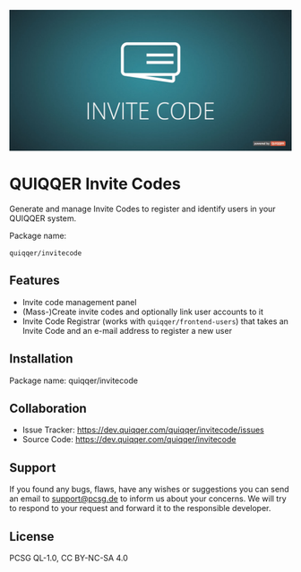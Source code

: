 ![QUIQQER Invite Code](bin/images/Readme.jpg)

QUIQQER Invite Codes
========

Generate and manage Invite Codes to register and identify users in your QUIQQER system.

Package name:

    quiqqer/invitecode


Features
--------
* Invite code management panel
* (Mass-)Create invite codes and optionally link user accounts to it
* Invite Code Registrar (works with `quiqqer/frontend-users`) that takes an Invite Code and an e-mail address to register a new user

Installation
------------
Package name: quiqqer/invitecode


Collaboration
----------
- Issue Tracker: https://dev.quiqqer.com/quiqqer/invitecode/issues
- Source Code: https://dev.quiqqer.com/quiqqer/invitecode


Support
-------
If you found any bugs, flaws, have any wishes or suggestions you can send an email
to [support@pcsg.de](mailto:support@pcsg.de) to inform us about your concerns. 
We will try to respond to your request and forward it to the responsible developer.


License
-------
PCSG QL-1.0, CC BY-NC-SA 4.0